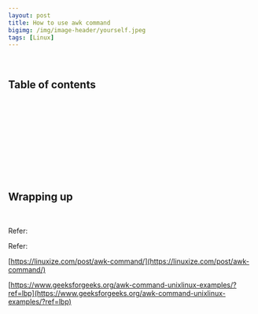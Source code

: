 ```yaml
---
layout: post
title: How to use awk command
bigimg: /img/image-header/yourself.jpeg
tags: [Linux]
---
```





<br>

## Table of contents





<br>

## 






<br>

## 






<br>

## 





<br>

## Wrapping up




<br>

Refer:

[]()

[]()

[]()










































Refer:

[https://linuxize.com/post/awk-command/](https://linuxize.com/post/awk-command/)

[https://www.geeksforgeeks.org/awk-command-unixlinux-examples/?ref=lbp](https://www.geeksforgeeks.org/awk-command-unixlinux-examples/?ref=lbp)

